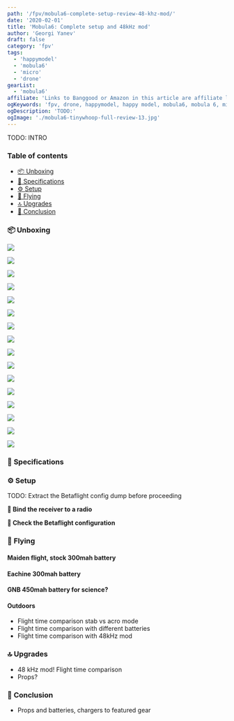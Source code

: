 ```yaml
---
path: '/fpv/mobula6-complete-setup-review-48-khz-mod/'
date: '2020-02-01'
title: 'Mobula6: Complete setup and 48kHz mod'
author: 'Georgi Yanev'
draft: false
category: 'fpv'
tags:
  - 'happymodel'
  - 'mobula6'
  - 'micro'
  - 'drone'
gearList:
  - 'mobula6'
affiliate: 'Links to Banggood or Amazon in this article are affiliate links and would support the blog if used to make a purchase.'
ogKeywords: 'fpv, drone, happymodel, happy model, mobula6, mobula 6, micro, freestyle, toothpick, fpv freestyle, fpv drone, quad, quadcopter, micro drone, micro quad, emax freestyle, emax tinyhawk, tinyhawk, what toothpick to buy, which toothpick micro drone to get, emax toothpick, emax micro drone, happy model micro drone, happymodel mobula6, mobula6 micro drone, tinywhoop, mobula6 tiny whoop, mobula6 48 khz, mobula6 48khz mod'
ogDescription: 'TODO:'
ogImage: './mobula6-tinywhoop-full-review-13.jpg'
---
```


TODO: INTRO

### Table of contents

- [📦 Unboxing](#unboxing)
- [📝 Specifications](#specs)
- [⚙ Setup](#setup)
- [🚁 Flying](#flying)
- [🔝 Upgrades](#upgrades)
- [📑 Conclusion](#conclusion)

### 📦 <span id="unboxing">Unboxing</span>

![](mobula6-tinywhoop-full-review-1.jpg)

![](mobula6-tinywhoop-full-review-2.jpg)

![](mobula6-tinywhoop-full-review-3.jpg)

![](mobula6-tinywhoop-full-review-4.jpg)

![](mobula6-tinywhoop-full-review-5.jpg)

![](mobula6-tinywhoop-full-review-6.jpg)

![](mobula6-tinywhoop-full-review-7.jpg)

![](mobula6-tinywhoop-full-review-8.jpg)

![](mobula6-tinywhoop-full-review-9.jpg)

![](mobula6-tinywhoop-full-review-10.jpg)

![](mobula6-tinywhoop-full-review-11.jpg)

![](mobula6-tinywhoop-full-review-12.jpg)

![](mobula6-tinywhoop-full-review-13.jpg)

![](mobula6-tinywhoop-full-review-14.jpg)

![](mobula6-tinywhoop-full-review-15.jpg)

![](mobula6-tinywhoop-full-review-16.jpg)

### 📝 <span id="specs" class="offset-top-nav">Specifications</span>

### ⚙ <span id="setup" class="offset-top-nav">Setup</span>

TODO: Extract the Betaflight config dump before proceeding

**🔗 Bind the receiver to a radio**

**👀 Check the Betaflight configuration**

### 🚁 <span id="flying" class="offset-top-nav">Flying</span>

#### Maiden flight, stock 300mah battery

#### Eachine 300mah battery

#### GNB 450mah battery for science?

#### Outdoors

- Flight time comparison stab vs acro mode
- Flight time comparison with different batteries
- Flight time comparison with 48kHz mod

### 🔝 <span id="upgrades" class="offset-top-nav">Upgrades</span>

- 48 kHz mod! Flight time comparison
- Props?

### 📑 <span id="conclusion" class="offset-top-nav">Conclusion</span>

- Props and batteries, chargers to featured gear

[0]: Linkslist
[1]: https://bit.ly/mobula-6
[4]: https://bit.ly/micro-drone-batteries
[8]: https://bit.ly/1s-board
